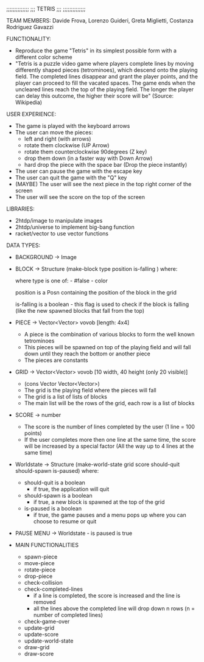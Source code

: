 ;;;;;;;;;;;;;;
;;; TETRIS ;;;
;;;;;;;;;;;;;;


TEAM MEMBERS:
Davide Frova, Lorenzo Guideri, Greta Miglietti, Costanza Rodriguez Gavazzi

FUNCTIONALITY:
- Reproduce the game "Tetris" in its simplest possible form with a different color scheme
- "Tetris is a puzzle video game where players complete lines by moving differently shaped pieces (tetrominoes),
which descend onto the playing field.
The completed lines disappear and grant the player points, and the player can proceed to fill the vacated spaces.
The game ends when the uncleared lines reach the top of the playing field.
The longer the player can delay this outcome, the higher their score will be" (Source: Wikipedia)

USER EXPERIENCE:
- The game is played with the keyboard arrows
- The user can move the pieces:
    - left and right (with arrows)
    - rotate them clockwise (UP Arrow)
    - rotate them counterclockwise 90degrees (Z key)
    - drop them down (in a faster way with Down Arrow)
    - hard drop the piece with the space bar (Drop the piece instantly)
- The user can pause the game with the escape key
- The user can quit the game with the "Q" key
- (MAYBE) The user will see the next piece in the top right corner of the screen
- The user will see the score on the top of the screen

LIBRARIES:
- 2htdp/image to manipulate images
- 2htdp/universe to implement big-bang function
- racket/vector to use vector functions

DATA TYPES:
- BACKGROUND → Image

- BLOCK → Structure (make-block type position is-falling ) where:

     where type is one of:
        - #false
        - color

     position is a Posn containing the position of the block in the grid

     is-falling is a boolean
          - this flag is used to check if the block is falling (like the new spawned blocks that fall from the top)

- PIECE -> Vector<Vector<Block>> vovob [length: 4x4]
     - A piece is the combination of various blocks to form the well known tetrominoes
     - This pieces will be spawned on top of the playing field and will fall down until they reach the bottom or another piece
     - The pieces are constants

- GRID → Vector<Vector<Blocks>>  vovob [10 width, 40 height (only 20 visible)]
     - (cons Vector<Block> Vector<Vector<Block>>)
     - The grid is the playing field where the pieces will fall
     - The grid is a list of lists of blocks
     - The main list will be the rows of the grid, each row is a list of blocks

- SCORE → number
     - The score is the number of lines completed by the user (1 line = 100 points)
     - If the user completes more then one line at the same time,
       the score will be increased by a special factor (All the way up to 4 lines at the same time)

- Worldstate → Structure (make-world-state grid score should-quit should-spawn is-paused) where:
     - should-quit is a boolean
          - if true, the application will quit
     - should-spawn is a boolean
          - if true, a new block is spawned at the top of the grid
     - is-paused is a boolean
          - if true, the game pauses and a menu pops up where you can choose to resume or quit

- PAUSE MENU -> Worldstate
      - is paused is true

- MAIN FUNCTIONALITIES
     - spawn-piece
     - move-piece
     - rotate-piece
     - drop-piece
     - check-collision
     - check-completed-lines
          - if a line is completed, the score is increased and the line is removed
          - all the lines above the completed line will drop down n rows (n = number of completed lines)
     - check-game-over
     - update-grid
     - update-score
     - update-world-state
     - draw-grid
     - draw-score
